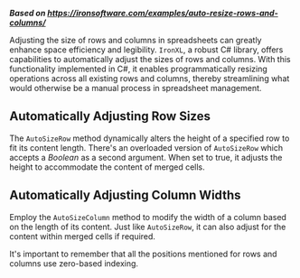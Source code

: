 ***Based on <https://ironsoftware.com/examples/auto-resize-rows-and-columns/>***

Adjusting the size of rows and columns in spreadsheets can greatly enhance space efficiency and legibility. `IronXL`, a robust C# library, offers capabilities to automatically adjust the sizes of rows and columns. With this functionality implemented in C#, it enables programmatically resizing operations across all existing rows and columns, thereby streamlining what would otherwise be a manual process in spreadsheet management.

## Automatically Adjusting Row Sizes

The `AutoSizeRow` method dynamically alters the height of a specified row to fit its content length. There's an overloaded version of `AutoSizeRow` which accepts a _Boolean_ as a second argument. When set to true, it adjusts the height to accommodate the content of merged cells.

## Automatically Adjusting Column Widths

Employ the `AutoSizeColumn` method to modify the width of a column based on the length of its content. Just like `AutoSizeRow`, it can also adjust for the content within merged cells if required.

It's important to remember that all the positions mentioned for rows and columns use zero-based indexing.